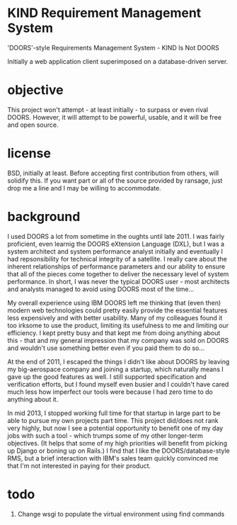 KIND Requirement Management System
========

'DOORS'-style Requirements Management System - KIND Is Not DOORS

Initially a web application client superimposed on a database-driven server. 

objective
=========

This project won't attempt - at least initially - to surpass or even rival DOORS.  However, it will attempt to be powerful, usable, and it will be free and open source.


license
=======
BSD, initially at least.  Before accepting first contribution from others, will solidify this.  If you want part or all of the source provided by ransage, just drop me a line and I may be willing to accommodate.

background
==========

I used DOORS a lot from sometime in the oughts until late 2011.  I was fairly proficient, even learnig the DOORS eXtension Language (DXL), but I was a system architect and system performance analyst initially and eventually I had repsonsibility for technical integrity of a satellite.  I really care about the inherent relationships of performance parameters and our ability to ensure that all of the pieces come together to deliver the necessary level of system performance. In short, I was never the typical DOORS user - most architects and analysts managed to avoid using DOORS most of the time...

My overall experience using IBM DOORS left me thinking that (even then) modern web technologies could pretty easily provide the essential features less expensively and with better usability.  Many of my colleagues found it too irksome to use the product, limiting its usefulness to me and limiting our efficiency.  I kept pretty busy and that kept me from doing anything about this - that and my general impression that my company was sold on DOORS and wouldn't use something better even if you paid them to do so...

At the end of 2011, I escaped the things I didn't like about DOORS by leaving my big-aerospace company and joining a startup, which naturally means I gave up the good features as well.  I still supported specification and verification efforts, but I found myself even busier and I couldn't have cared much less how imperfect our tools were because I had zero time to do anything about it.  

In mid 2013, I stopped working full time for that startup in large part to be able to pursue my own projects part time.  This project did/does not rank very highly, but now I see a potential opportunity to benefit one of my day jobs with such a tool - which trumps some of my other longer-term objectives.  (It helps that some of my high priorities will benefit from picking up Django or boning up on Rails.)  I find that I like the DOORS/database-style RMS, but a brief interaction with IBM's sales team quickly convinced me that I'm not interested in paying for their product.

todo
====

1. Change wsgi to populate the virtual environment using find commands
